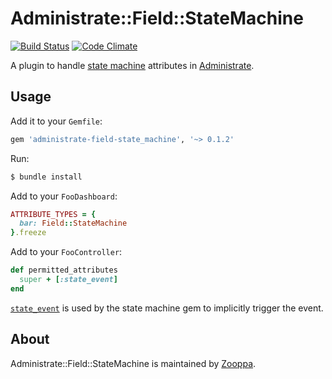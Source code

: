 # Administrate::Field::StateMachine

[![Build Status](https://travis-ci.com/zooppa/administrate-field-state_machine.svg?branch=master)](https://travis-ci.com/zooppa/administrate-field-state_machine)
[![Code Climate](https://codeclimate.com/github/zooppa/administrate-field-state_machine/badges/gpa.svg)](https://codeclimate.com/github/zooppa/administrate-field-state_machine)

A plugin to handle [state machine] attributes in [Administrate].

## Usage

Add it to your `Gemfile`:

```ruby
gem 'administrate-field-state_machine', '~> 0.1.2'
```

Run:

```bash
$ bundle install
```

Add to your `FooDashboard`:

```ruby
ATTRIBUTE_TYPES = {
  bar: Field::StateMachine
}.freeze
```

Add to your `FooController`:

```ruby
def permitted_attributes
  super + [:state_event]
end
```

[`state_event`](https://github.com/state-machines/state_machines#explicit-vs-implicit-event-transitions) is used by the state machine gem to implicitly trigger the event.

## About

Administrate::Field::StateMachine is maintained by [Zooppa].

[state machine]: https://github.com/state-machines/state_machines
[administrate]: https://github.com/thoughtbot/administrate
[zooppa]: https://www.zooppa.com/
